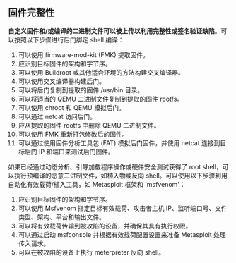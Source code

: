 ## 固件完整性

**自定义固件和/或编译的二进制文件可以被上传以利用完整性或签名验证缺陷**。可以按照以下步骤进行后门绑定 shell 编译：

1. 可以使用 firmware-mod-kit (FMK) 提取固件。
2. 应识别目标固件的架构和字节序。
3. 可以使用 Buildroot 或其他适合环境的方法构建交叉编译器。
4. 可以使用交叉编译器构建后门。
5. 可以将后门复制到提取的固件 /usr/bin 目录。
6. 可以将适当的 QEMU 二进制文件复制到提取的固件 rootfs。
7. 可以使用 chroot 和 QEMU 模拟后门。
8. 可以通过 netcat 访问后门。
9. 应从提取的固件 rootfs 中删除 QEMU 二进制文件。
10. 可以使用 FMK 重新打包修改后的固件。
11. 可以通过使用固件分析工具包 (FAT) 模拟后门固件，并使用 netcat 连接到目标后门 IP 和端口来测试后门固件。

如果已经通过动态分析、引导加载程序操作或硬件安全测试获得了 root shell，可以执行预编译的恶意二进制文件，如植入物或反向 shell。可以使用以下步骤利用自动化有效载荷/植入工具，如 Metasploit 框架和 'msfvenom'：

1. 应识别目标固件的架构和字节序。
2. 可以使用 Msfvenom 指定目标有效载荷、攻击者主机 IP、监听端口号、文件类型、架构、平台和输出文件。
3. 可以将有效载荷传输到被攻陷的设备，并确保其具有执行权限。
4. 可以通过启动 msfconsole 并根据有效载荷配置设置来准备 Metasploit 处理传入请求。
5. 可以在被攻陷的设备上执行 meterpreter 反向 shell。
